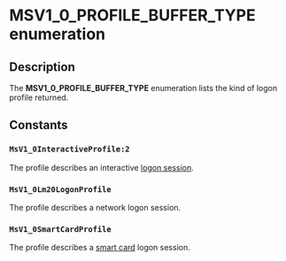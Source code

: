 # MSV1_0_PROFILE_BUFFER_TYPE enumeration

## Description

The **MSV1_0_PROFILE_BUFFER_TYPE** enumeration lists the kind of logon profile returned.

## Constants

### `MsV1_0InteractiveProfile:2`

The profile describes an interactive [logon session](https://learn.microsoft.com/windows/desktop/SecGloss/l-gly).

### `MsV1_0Lm20LogonProfile`

The profile describes a network logon session.

### `MsV1_0SmartCardProfile`

The profile describes a [smart card](https://learn.microsoft.com/windows/desktop/SecGloss/s-gly) logon session.
